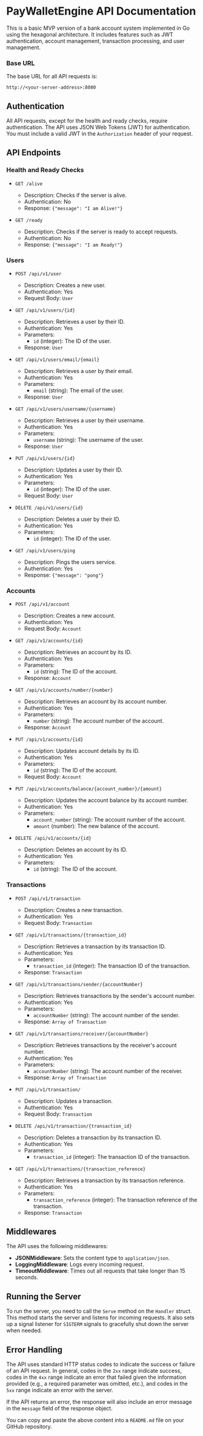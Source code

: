 # PayWalletEngine API Documentation


This is a basic MVP version of a bank account system implemented in Go using the hexagonal architecture. It includes features such as JWT authentication, account management, transaction processing, and user management.

### Base URL

The base URL for all API requests is:

```
http://<your-server-address>:8080
```

## Authentication

All API requests, except for the health and ready checks, require authentication. The API uses JSON Web Tokens (JWT) for authentication. You must include a valid JWT in the `Authorization` header of your request.

## API Endpoints

### Health and Ready Checks

- `GET /alive`
    - Description: Checks if the server is alive.
    - Authentication: No
    - Response: `{"message": "I am Alive!"}`

- `GET /ready`
    - Description: Checks if the server is ready to accept requests.
    - Authentication: No
    - Response: `{"message": "I am Ready!"}`

### Users

- `POST /api/v1/user`
    - Description: Creates a new user.
    - Authentication: Yes
    - Request Body: `User`

- `GET /api/v1/users/{id}`
    - Description: Retrieves a user by their ID.
    - Authentication: Yes
    - Parameters:
        - `id` (integer): The ID of the user.
    - Response: `User`

- `GET /api/v1/users/email/{email}`
    - Description: Retrieves a user by their email.
    - Authentication: Yes
    - Parameters:
        - `email` (string): The email of the user.
    - Response: `User`

- `GET /api/v1/users/username/{username}`
    - Description: Retrieves a user by their username.
    - Authentication: Yes
    - Parameters:
        - `username` (string): The username of the user.
    - Response: `User`

- `PUT /api/v1/users/{id}`
    - Description: Updates a user by their ID.
    - Authentication: Yes
    - Parameters:
        - `id` (integer): The ID of the user.
    - Request Body: `User`

- `DELETE /api/v1/users/{id}`
    - Description: Deletes a user by their ID.
    - Authentication: Yes
    - Parameters:
        - `id` (integer): The ID of the user.

- `GET /api/v1/users/ping`
    - Description: Pings the users service.
    - Authentication: Yes
    - Response: `{"message": "pong"}`

### Accounts

- `POST /api/v1/account`
    - Description: Creates a new account.
    - Authentication: Yes
    - Request Body: `Account`

- `GET /api/v1/accounts/{id}`
    - Description: Retrieves an account by its ID.
    - Authentication: Yes
    - Parameters:
        - `id` (string): The ID of the account.
    - Response: `Account`

- `GET /api/v1/accounts/number/{number}`
    - Description: Retrieves an account by its account number.
    - Authentication: Yes
    - Parameters:
        - `number` (string): The account number of the account.
    - Response: `Account`

- `PUT /api/v1/accounts/{id}`
    - Description: Updates account details by its ID.
    - Authentication: Yes
    - Parameters:
        - `id` (string): The ID of the account.
    - Request Body: `Account`

- `PUT /api/v1/accounts/balance/{account_number}/{amount}`
    - Description: Updates the account balance by its account number.
    - Authentication: Yes
    - Parameters:
        - `account_number` (string): The account number of the account.
        - `amount` (number): The new balance of the account.

- `DELETE /api/v1/accounts/{id}`
    - Description: Deletes an account by its ID.
    - Authentication: Yes
    - Parameters:
        - `id` (string): The ID of the account.

### Transactions

- `POST /api/v1/transaction`
    - Description: Creates a new transaction.
    - Authentication: Yes
    - Request Body: `Transaction`

- `GET /api/v1/transactions/{transaction_id}`
    - Description: Retrieves a transaction by its transaction ID.
    - Authentication: Yes
    - Parameters:
        - `transaction_id` (integer): The transaction ID of the transaction.
    - Response: `Transaction`

- `GET /api/v1/transactions/sender/{accountNumber}`
    - Description: Retrieves transactions by the sender's account number.
    - Authentication: Yes
    - Parameters:
        - `accountNumber` (string): The account number of the sender.
    - Response: `Array of Transaction`

- `GET /api/v1/transactions/receiver/{accountNumber}`
    - Description: Retrieves transactions by the receiver's account number.
    - Authentication: Yes
    - Parameters:
        - `accountNumber` (string): The account number of the receiver.
    - Response: `Array of Transaction`

- `PUT /api/v1/transaction/`
    - Description: Updates a transaction.
    - Authentication: Yes
    - Request Body: `Transaction`

- `DELETE /api/v1/transaction/{transaction_id}`
    - Description: Deletes a transaction by its transaction ID.
    - Authentication: Yes
    - Parameters:
        - `transaction_id` (integer): The transaction ID of the transaction.

- `GET /api/v1/transactions/{transaction_reference}`
    - Description: Retrieves a transaction by its transaction reference.
    - Authentication: Yes
    - Parameters:
        - `transaction_reference` (integer): The transaction reference of the transaction.
    - Response: `Transaction`

## Middlewares

The API uses the following middlewares:

- **JSONMiddleware**: Sets the content type to `application/json`.
- **LoggingMiddleware**: Logs every incoming request.
- **TimeoutMiddleware**: Times out all requests that take longer than 15 seconds.

## Running the Server

To run the server, you need to call the `Serve` method on the `Handler` struct. This method starts the server and listens for incoming requests. It also sets up a signal listener for `SIGTERM` signals to gracefully shut down the server when needed.

## Error Handling

The API uses standard HTTP status codes to indicate the success or failure of an API request. In general, codes in the `2xx` range indicate success, codes in the `4xx` range indicate an error that failed given the information provided (e.g., a required parameter was omitted, etc.), and codes in the `5xx` range indicate an error with the server.

If the API returns an error, the response will also include an error message in the `message` field of the response object.

You can copy and paste the above content into a `README.md` file on your GitHub repository.